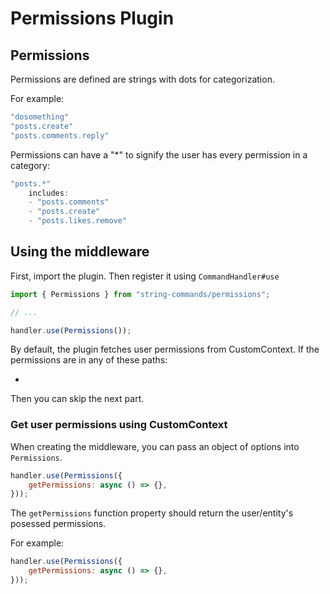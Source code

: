 # Permissions Plugin

## Permissions

Permissions are defined are strings with dots for categorization.

For example:

```js
"dosomething"
"posts.create"
"posts.comments.reply"
```

Permissions can have a "*" to signify the user has every permission in a category:

```js
"posts.*"
    includes:
    - "posts.comments"
    - "posts.create"
    - "posts.likes.remove"
```

## Using the middleware

First, import the plugin. Then register it using `CommandHandler#use`

```js
import { Permissions } from "string-commands/permissions";

// ...

handler.use(Permissions());
```

By default, the plugin fetches user permissions from CustomContext. If the permissions are in any of these paths:

-

Then you can skip the next part.

### Get user permissions using CustomContext

When creating the middleware, you can pass an object of options into `Permissions`.

```js
handler.use(Permissions({
    getPermissions: async () => {},
}));
```

The `getPermissions` function property should return the user/entity's posessed permissions.

For example:

```js
handler.use(Permissions({
    getPermissions: async () => {},
}));
```
